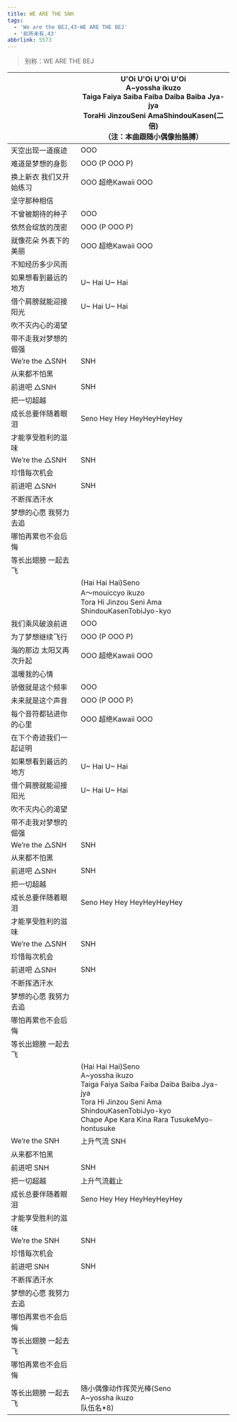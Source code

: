 ```yaml
---
title: WE ARE THE SNH
tags:
  - 'We are the BEJ,43-WE ARE THE BEJ'
  - '前所未有,43'
abbrlink: 5573
---
```

> 别称：WE ARE THE BEJ

|      |U'Oi U'Oi U'Oi U'Oi<br>A~yossha ikuzo<br>Taiga Faiya Saiba Faiba Daiba Baiba Jya-jya<br>ToraHi JinzouSeni AmaShindouKasen(二倍)<br>（注：本曲跟随小偶像抬胳膊）|
|--|--|
|天空出现一道痕迹|OOO|
|难道是梦想的身影|OOO (P OOO P)|
|换上新衣 我们又开始练习|OOO 超绝Kawaii OOO|
|坚守那种相信|      |
|不曾被期待的种子|OOO|
|依然会绽放的茂密|OOO (P OOO P)|
|就像花朵 外表下的美丽|OOO 超绝Kawaii OOO|
|不知经历多少风雨|      |
|如果想看到最远的地方|U~ Hai U~ Hai |
|借个肩膀就能迎接阳光|U~ Hai U~ Hai|
|吹不灭内心的渴望|      |
|带不走我对梦想的倔强|      |
|We’re the △SNH|SNH|
|从来都不怕黑|      |
|前进吧 △SNH|SNH|
|把一切超越|      |
|成长总要伴随着眼泪|Seno Hey Hey HeyHeyHeyHey|
|才能享受胜利的滋味|      |
|We’re the △SNH|SNH|
|珍惜每次机会|      |
|前进吧 △SNH|SNH|
|不断挥洒汗水|      |
|梦想的心愿 我努力去追|      |
|哪怕再累也不会后悔|      |
|等长出翅膀 一起去飞|      |
|      |(Hai Hai Hai)Seno<br>A～mouiccyo ikuzo<br>Tora Hi Jinzou Seni Ama ShindouKasenTobiJyo-kyo|
|我们乘风破浪前进|OOO|
|为了梦想继续飞行|OOO (P OOO P)|
|海的那边 太阳又再次升起|OOO 超绝Kawaii OOO|
|温暖我的心情|      |
|骄傲就是这个频率|OOO|
|未来就是这个声音|OOO (P OOO P)|
|每个音符都钻进你的心里|OOO 超绝Kawaii OOO|
|在下个奇迹我们一起证明|      |
|如果想看到最远的地方|U~ Hai U~ Hai |
|借个肩膀就能迎接阳光|U~ Hai U~ Hai|
|吹不灭内心的渴望|      |
|带不走我对梦想的倔强|      |
|We’re the △SNH|SNH|
|从来都不怕黑|      |
|前进吧 △SNH|SNH|
|把一切超越|      |
|成长总要伴随着眼泪|Seno Hey Hey HeyHeyHeyHey|
|才能享受胜利的滋味|      |
|We’re the △SNH|SNH|
|珍惜每次机会|      |
|前进吧 △SNH|SNH|
|不断挥洒汗水|      |
|梦想的心愿 我努力去追|      |
|哪怕再累也不会后悔|      |
|等长出翅膀 一起去飞|      |
|      |(Hai Hai Hai)Seno<br>A~yossha ikuzo<br>Taiga Faiya Saiba Faiba Daiba Baiba Jya-jya<br>Tora Hi Jinzou Seni Ama ShindouKasenTobiJyo-kyo<br>Chape Ape Kara Kina Rara TusukeMyo-hontusuke|
|We’re the SNH|上升气流 SNH|
|从来都不怕黑|      |
|前进吧 SNH|SNH|
|把一切超越|上升气流截止|
|成长总要伴随着眼泪|Seno Hey Hey HeyHeyHeyHey|
|才能享受胜利的滋味|      |
|We’re the SNH|SNH|
|珍惜每次机会|      |
|前进吧 SNH|SNH|
|不断挥洒汗水|      |
|梦想的心愿 我努力去追|      |
|哪怕再累也不会后悔|      |
|等长出翅膀 一起去飞|      |
|哪怕再累也不会后悔|      |
|等长出翅膀 一起去飞|随小偶像动作挥荧光棒(Seno<br>A~yossha ikuzo<br>队伍名*8)|
